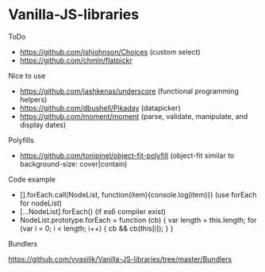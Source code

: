 # Vanilla-JS-libraries

ToDo

- https://github.com/jshjohnson/Choices (custom select)
- https://github.com/chmln/flatpickr

Nice to use

- https://github.com/jashkenas/underscore (functional programming helpers)
- https://github.com/dbushell/Pikaday (datapicker)
- https://github.com/moment/moment (parse, validate, manipulate, and display dates)

Polyfills

- https://github.com/tonipinel/object-fit-polyfill (object-fit similar to background-size: cover|contain)

Code example

- [].forEach.call(NodeList, function(item){console.log(item)}) (use forEach for nodeList)
- [...NodeList].forEach() (if es6 compiler exist)
- NodeList.prototype.forEach = function (cb) {
      var length = this.length;
      for (var i = 0; i < length; i++) {
          cb && cb(this[i]);
      }
  }

Bundlers

https://github.com/vvasilik/Vanilla-JS-libraries/tree/master/Bundlers
